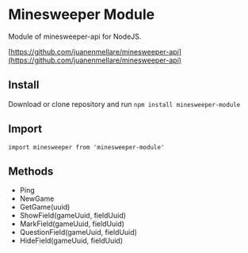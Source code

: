 # Minesweeper Module
Module of minesweeper-api for NodeJS.

[https://github.com/juanenmellare/minesweeper-api](https://github.com/juanenmellare/minesweeper-api)


## Install
Download or clone repository and run `npm install minesweeper-module`

## Import 
```node
import minesweeper from 'minesweeper-module'
```

## Methods
- Ping
- NewGame
- GetGame(uuid)
- ShowField(gameUuid, fieldUuid)
- MarkField(gameUuid, fieldUuid)
- QuestionField(gameUuid, fieldUuid)
- HideField(gameUuid, fieldUuid)
